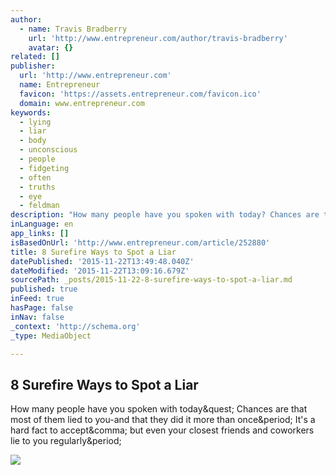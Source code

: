```yaml
---
author:
  - name: Travis Bradberry
    url: 'http://www.entrepreneur.com/author/travis-bradberry'
    avatar: {}
related: []
publisher:
  url: 'http://www.entrepreneur.com'
  name: Entrepreneur
  favicon: 'https://assets.entrepreneur.com/favicon.ico'
  domain: www.entrepreneur.com
keywords:
  - lying
  - liar
  - body
  - unconscious
  - people
  - fidgeting
  - often
  - truths
  - eye
  - feldman
description: "How many people have you spoken with today? Chances are that most of them lied to you-and that they did it more than once. It's a hard fact to accept, but even your closest friends and coworkers lie to you regularly."
inLanguage: en
app_links: []
isBasedOnUrl: 'http://www.entrepreneur.com/article/252880'
title: 8 Surefire Ways to Spot a Liar
datePublished: '2015-11-22T13:49:48.040Z'
dateModified: '2015-11-22T13:09:16.679Z'
sourcePath: _posts/2015-11-22-8-surefire-ways-to-spot-a-liar.md
published: true
inFeed: true
hasPage: false
inNav: false
_context: 'http://schema.org'
_type: MediaObject

---
```

<article style=""><h1>8 Surefire Ways to Spot a Liar</h1><p>How many people have you spoken with today&amp;quest; Chances are that most of them lied to you-and that they did it more than once&amp;period; It's a hard fact to accept&amp;comma; but even your closest friends and coworkers lie to you regularly&amp;period;</p><img src="https://assets.entrepreneur.com/content/3x2/822/20150803181054-pinocchio-lying-honest.jpeg" /></article>
